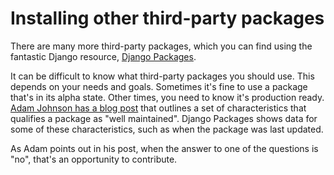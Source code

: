 # Installing other third-party packages

There are many more third-party packages, which you can find using the fantastic Django resource, [Django Packages](https://djangopackages.org/).

It can be difficult to know what third-party packages you should use. This depends on your needs and goals. Sometimes it's fine to use a package that's in its alpha state. Other times, you need to know it's production ready. [Adam Johnson has a blog post](https://adamj.eu/tech/2021/11/04/the-well-maintained-test/) that outlines a set of characteristics that qualifies a package as "well maintained". Django Packages shows data for some of these characteristics, such as when the package was last updated.

As Adam points out in his post, when the answer to one of the questions is "no", that's an opportunity to contribute.
